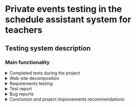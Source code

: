 # **Private events testing in the schedule assistant system for teachers**

## **Testing system description**

### **Main functionality**

<details>
 <summary>Completed tests during the project</summary>
  
- Acceptance testing
- Smoke testing
- Smoke testing
- Functional testing
- Regress testing
- API testing

</details>
<details>
<summary> Web-site decomposition</summary>
    
   ![image](https://github.com/AlexDor001/Portfolio_Alexander/assets/149309957/9efd7228-6b1a-46cf-b690-44afce4499a4)

</details>

<details>
<summary>Requirements testing</summary>
  
| Requirement      | Question to the requirement | Criteria |
| ----------- | ----------- | ----------- |
| Teacher can add private event by clicking on “+”      | Where is the button “+” located?       | Requirement doesn’t fulfill criteria “completion” 
| ...   | ...        |...

</details>

<details>
<summary>Test report</summary>
  
Test run result is positive, all tests results - OK.

Server time response is according to the requirement. API testing completed, most of the test cases repeat manual testing but supported the process automation - test run timing reduced, also measurement of the server response timing was possible.

</details>

<details>
<summary>Bug reports</summary>
  
![image](https://github.com/AlexDor001/Portfolio_Alexander/assets/149309957/98247f66-ab84-4f73-984e-aef79c208de9)


</details>

<details>
<summary>Conclusion and project improvements recommendations</summary>
  
New function (private events in the schedule) is ready to be released. Several adjustments as required as per bug report above. In general, this bug is not a blocking one, so its correction after the product release is acceptable.

## Recommendation

It is crucial to allow creation of the events more than a month in the past by clicking on the “+” button. For details please follow attached bug report https://alex-qa-bug-report.atlassian.net/jira/software/c/projects/DH1/issues


</details>
